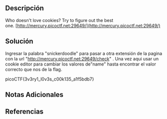 ## Descripción 
Who doesn't love cookies? Try to figure out the best one. [http://mercury.picoctf.net:29649/](http://mercury.picoctf.net:29649/)
## Solución
Ingresar la palabra "snickerdoodle" para pasar a otra extensión de la pagina con la url "http://mercury.picoctf.net:29649/check" . Una vez aqui usar un cookie editor para cambiar los valores de"name" hasta encontrar el valor correcto que nos de la flag.

picoCTF{3v3ry1_l0v3s_c00k135_a1f5bdb7}

## Notas Adicionales 
## Referencias 
